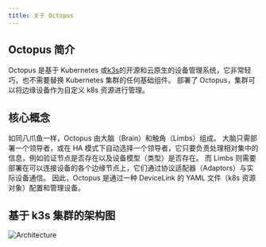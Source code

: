 ```yaml
---
title: 关于 Octopus
---
```


## Octopus 简介

Octopus 是基于 Kubernetes 或[k3s](/docs/k3s/_index)的开源和云原生的设备管理系统，它非常轻巧，也不需要替换 Kubernetes 集群的任何基础组件。 部署了 Octopus，集群可以将边缘设备作为自定义 k8s 资源进行管理。

## 核心概念

如同八爪鱼一样，Octopus 由大脑（Brain）和触角（Limbs）组成。 大脑只需部署一个领导者，或在 HA 模式下自动选择一个领导者，它只要负责处理相对集中的信息，例如验证节点是否存在以及设备模型（类型）是否存在。
而 Limbs 则需要部署在可以连接设备的各个边缘节点上，它们通过协议适配器（Adaptors）与实际设备通信。 因此，Octopus 是通过一种 DeviceLink 的 YAML 文件（k8s 资源对象）配置和管理设备。

## 基于 k3s 集群的架构图

![Architecture](/img/octopus/architecture.png)
